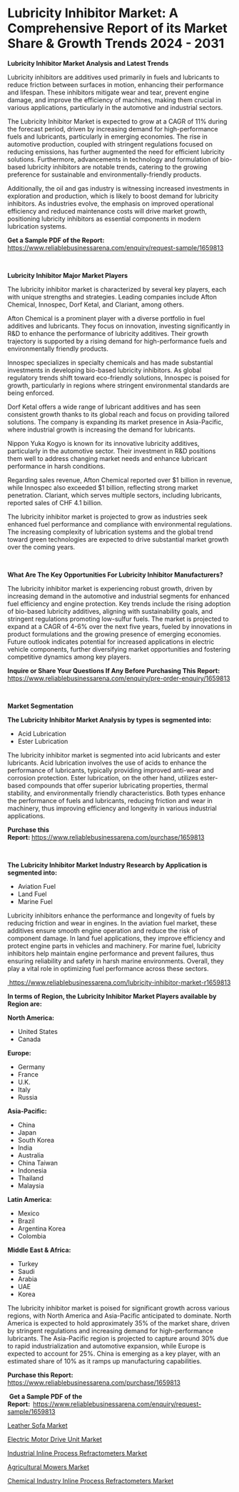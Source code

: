 <p><h1>Lubricity Inhibitor Market: A Comprehensive Report of its Market Share & Growth Trends 2024 - 2031</h1></p><p><strong>Lubricity Inhibitor Market Analysis and Latest Trends</strong></p>
<p><p>Lubricity inhibitors are additives used primarily in fuels and lubricants to reduce friction between surfaces in motion, enhancing their performance and lifespan. These inhibitors mitigate wear and tear, prevent engine damage, and improve the efficiency of machines, making them crucial in various applications, particularly in the automotive and industrial sectors.</p><p>The Lubricity Inhibitor Market is expected to grow at a CAGR of 11% during the forecast period, driven by increasing demand for high-performance fuels and lubricants, particularly in emerging economies. The rise in automotive production, coupled with stringent regulations focused on reducing emissions, has further augmented the need for efficient lubricity solutions. Furthermore, advancements in technology and formulation of bio-based lubricity inhibitors are notable trends, catering to the growing preference for sustainable and environmentally-friendly products.</p><p>Additionally, the oil and gas industry is witnessing increased investments in exploration and production, which is likely to boost demand for lubricity inhibitors. As industries evolve, the emphasis on improved operational efficiency and reduced maintenance costs will drive market growth, positioning lubricity inhibitors as essential components in modern lubrication systems.</p></p>
<p><strong>Get a Sample PDF of the Report:&nbsp;</strong> <a href="https://www.reliablebusinessarena.com/enquiry/request-sample/1659813?utm_campaign=1349&utm_medium=2&utm_source=Github&utm_content=ia&utm_term=28092024&utm_id=lubricity-inhibitor">https://www.reliablebusinessarena.com/enquiry/request-sample/1659813</a></p>
<p>&nbsp;</p>
<p><strong>Lubricity Inhibitor Major Market Players</strong></p>
<p><p>The lubricity inhibitor market is characterized by several key players, each with unique strengths and strategies. Leading companies include Afton Chemical, Innospec, Dorf Ketal, and Clariant, among others.</p><p>Afton Chemical is a prominent player with a diverse portfolio in fuel additives and lubricants. They focus on innovation, investing significantly in R&D to enhance the performance of lubricity additives. Their growth trajectory is supported by a rising demand for high-performance fuels and environmentally friendly products.</p><p>Innospec specializes in specialty chemicals and has made substantial investments in developing bio-based lubricity inhibitors. As global regulatory trends shift toward eco-friendly solutions, Innospec is poised for growth, particularly in regions where stringent environmental standards are being enforced.</p><p>Dorf Ketal offers a wide range of lubricant additives and has seen consistent growth thanks to its global reach and focus on providing tailored solutions. The company is expanding its market presence in Asia-Pacific, where industrial growth is increasing the demand for lubricants.</p><p>Nippon Yuka Kogyo is known for its innovative lubricity additives, particularly in the automotive sector. Their investment in R&D positions them well to address changing market needs and enhance lubricant performance in harsh conditions.</p><p>Regarding sales revenue, Afton Chemical reported over $1 billion in revenue, while Innospec also exceeded $1 billion, reflecting strong market penetration. Clariant, which serves multiple sectors, including lubricants, reported sales of CHF 4.1 billion.</p><p>The lubricity inhibitor market is projected to grow as industries seek enhanced fuel performance and compliance with environmental regulations. The increasing complexity of lubrication systems and the global trend toward green technologies are expected to drive substantial market growth over the coming years.</p></p>
<p>&nbsp;</p>
<p><strong>What Are The Key Opportunities For Lubricity Inhibitor Manufacturers?</strong></p>
<p><p>The lubricity inhibitor market is experiencing robust growth, driven by increasing demand in the automotive and industrial segments for enhanced fuel efficiency and engine protection. Key trends include the rising adoption of bio-based lubricity additives, aligning with sustainability goals, and stringent regulations promoting low-sulfur fuels. The market is projected to expand at a CAGR of 4-6% over the next five years, fueled by innovations in product formulations and the growing presence of emerging economies. Future outlook indicates potential for increased applications in electric vehicle components, further diversifying market opportunities and fostering competitive dynamics among key players.</p></p>
<p><strong>Inquire or Share Your Questions If Any Before Purchasing This Report:</strong> <a href="https://www.reliablebusinessarena.com/enquiry/pre-order-enquiry/1659813?utm_campaign=1349&utm_medium=2&utm_source=Github&utm_content=ia&utm_term=28092024&utm_id=lubricity-inhibitor">https://www.reliablebusinessarena.com/enquiry/pre-order-enquiry/1659813</a></p>
<p>&nbsp;</p>
<p><strong>Market Segmentation</strong></p>
<p><strong>The Lubricity Inhibitor Market Analysis by types is segmented into:</strong></p>
<p><ul><li>Acid Lubrication</li><li>Ester Lubrication</li></ul></p>
<p><p>The lubricity inhibitor market is segmented into acid lubricants and ester lubricants. Acid lubrication involves the use of acids to enhance the performance of lubricants, typically providing improved anti-wear and corrosion protection. Ester lubrication, on the other hand, utilizes ester-based compounds that offer superior lubricating properties, thermal stability, and environmentally friendly characteristics. Both types enhance the performance of fuels and lubricants, reducing friction and wear in machinery, thus improving efficiency and longevity in various industrial applications.</p></p>
<p><strong>Purchase this Report:&nbsp;</strong><a href="https://www.reliablebusinessarena.com/purchase/1659813?utm_campaign=1349&utm_medium=2&utm_source=Github&utm_content=ia&utm_term=28092024&utm_id=lubricity-inhibitor">https://www.reliablebusinessarena.com/purchase/1659813</a></p>
<p>&nbsp;</p>
<p><strong>The Lubricity Inhibitor Market Industry Research by Application is segmented into:</strong></p>
<p><ul><li>Aviation Fuel</li><li>Land Fuel</li><li>Marine Fuel</li></ul></p>
<p><p>Lubricity inhibitors enhance the performance and longevity of fuels by reducing friction and wear in engines. In the aviation fuel market, these additives ensure smooth engine operation and reduce the risk of component damage. In land fuel applications, they improve efficiency and protect engine parts in vehicles and machinery. For marine fuel, lubricity inhibitors help maintain engine performance and prevent failures, thus ensuring reliability and safety in harsh marine environments. Overall, they play a vital role in optimizing fuel performance across these sectors.</p></p>
<p><a href="https://www.reliablebusinessarena.com/lubricity-inhibitor-market-r1659813?utm_campaign=1349&utm_medium=2&utm_source=Github&utm_content=ia&utm_term=28092024&utm_id=lubricity-inhibitor">&nbsp;https://www.reliablebusinessarena.com/lubricity-inhibitor-market-r1659813</a></p>
<p><strong>In terms of Region, the Lubricity Inhibitor Market Players available by Region are:</strong></p>
<p>
    <p> <strong> North America: </strong>
        <ul>
            <li>United States</li>
            <li>Canada</li>
        </ul>
        </p> 
    <p> <strong> Europe: </strong>
        <ul>
            <li>Germany</li>
            <li>France</li>
            <li>U.K.</li>
            <li>Italy</li>
            <li>Russia</li>
        </ul>
        </p> 
    <p> <strong> Asia-Pacific: </strong>
        <ul>
            <li>China</li>
            <li>Japan</li>
            <li>South Korea</li>
            <li>India</li>
            <li>Australia</li>
            <li>China Taiwan</li>
            <li>Indonesia</li>
            <li>Thailand</li>
            <li>Malaysia</li>
        </ul>
        </p> 
    <p> <strong> Latin America: </strong>
        <ul>
            <li>Mexico</li>
            <li>Brazil</li>
            <li>Argentina Korea</li>
            <li>Colombia</li>
        </ul>
        </p> 
    <p> <strong> Middle East & Africa: </strong>
        <ul>
            <li>Turkey</li>
            <li>Saudi</li>
            <li>Arabia</li>
            <li>UAE</li>
            <li>Korea</li>
        </ul>
    </p>
    </p>
<p><p>The lubricity inhibitor market is poised for significant growth across various regions, with North America and Asia-Pacific anticipated to dominate. North America is expected to hold approximately 35% of the market share, driven by stringent regulations and increasing demand for high-performance lubricants. The Asia-Pacific region is projected to capture around 30% due to rapid industrialization and automotive expansion, while Europe is expected to account for 25%. China is emerging as a key player, with an estimated share of 10% as it ramps up manufacturing capabilities.</p></p>
<p><strong>Purchase this Report: </strong><a href="https://www.reliablebusinessarena.com/purchase/1659813?utm_campaign=1349&utm_medium=2&utm_source=Github&utm_content=ia&utm_term=28092024&utm_id=lubricity-inhibitor">https://www.reliablebusinessarena.com/purchase/1659813</a></p>
<p>&nbsp;<strong>Get a Sample PDF of the Report:&nbsp;&nbsp;</strong><a href="https://www.reliablebusinessarena.com/enquiry/request-sample/1659813?utm_campaign=1349&utm_medium=2&utm_source=Github&utm_content=ia&utm_term=28092024&utm_id=lubricity-inhibitor">https://www.reliablebusinessarena.com/enquiry/request-sample/1659813</a></p>
<p><strong></strong></p>
<p><p><a href="https://www.linkedin.com/pulse/global-leather-sofa-market-analysis-key-trends-future-njz4f?utm_campaign=1349&utm_medium=2&utm_source=Github&utm_content=ia&utm_term=28092024&utm_id=lubricity-inhibitor">Leather Sofa Market</a></p><p><a href="https://github.com/irfadac/Market-Research-Report-List-5/blob/main/electric-motor-drive-unit-market.md?utm_campaign=1349&utm_medium=2&utm_source=Github&utm_content=ia&utm_term=28092024&utm_id=lubricity-inhibitor">Electric Motor Drive Unit Market</a></p><p><a href="https://issuu.com/reportprime-2/docs/industrial-inline-process-refractom_c91a197b4b4b2a?utm_campaign=1349&utm_medium=2&utm_source=Github&utm_content=ia&utm_term=28092024&utm_id=lubricity-inhibitor">Industrial Inline Process Refractometers Market</a></p><p><a href="https://www.linkedin.com/pulse/analyzing-key-drivers-agricultural-mowers-market-trends-future-drthc?utm_campaign=1349&utm_medium=2&utm_source=Github&utm_content=ia&utm_term=28092024&utm_id=lubricity-inhibitor">Agricultural Mowers Market</a></p><p><a href="https://issuu.com/reportprime-2/docs/chemical-industry-inline-process-re_a96f2c5f7a833a?utm_campaign=1349&utm_medium=2&utm_source=Github&utm_content=ia&utm_term=28092024&utm_id=lubricity-inhibitor">Chemical Industry Inline Process Refractometers Market</a></p></p>